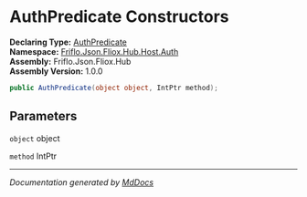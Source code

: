﻿<!--  
  <auto-generated>   
    The contents of this file were generated by a tool.  
    Changes to this file may be list if the file is regenerated  
  </auto-generated>   
-->

# AuthPredicate Constructors

**Declaring Type:** [AuthPredicate](../index.md)  
**Namespace:** [Friflo.Json.Fliox.Hub.Host.Auth](../../index.md)  
**Assembly:** Friflo.Json.Fliox.Hub  
**Assembly Version:** 1.0.0

```csharp
public AuthPredicate(object object, IntPtr method);
```

## Parameters

`object`  object

`method`  IntPtr

___

*Documentation generated by [MdDocs](https://github.com/ap0llo/mddocs)*
